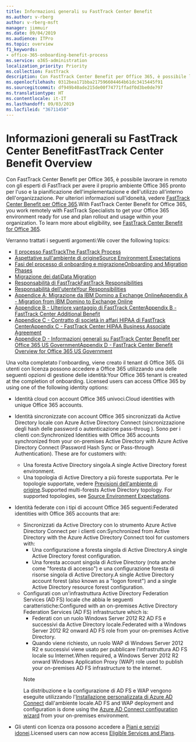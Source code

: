 ```yaml
---
title: Informazioni generali su FastTrack Center Benefit
ms.author: v-rberg
author: v-rberg-msft
manager: jimmuir
ms.date: 09/04/2019
ms.audience: ITPro
ms.topic: overview
f1_keywords:
- office-365-onboarding-benefit-process
ms.service: o365-administration
localization_priority: Priority
ms.collection: FastTrack
description: Con FastTrack Center Benefit per Office 365, è possibile lavorare in remoto con gli esperti di FastTrack per avere il proprio ambiente Office 365 pronto per l'uso e la pianificazione dell'implementazione e dell'utilizzo all'interno dell'organizzazione. Per ulteriori informazioni sull'idoneità, vedere FastTrack Center Benefit per Office 365.
ms.openlocfilehash: 0312bea171bba217596604464b61dc3415445f91
ms.sourcegitcommit: df949b40ade215de00f74771ffadf0d3be0de797
ms.translationtype: HT
ms.contentlocale: it-IT
ms.lasthandoff: 09/03/2019
ms.locfileid: "36711450"
---
```

# <a name="fasttrack-center-benefit-overview"></a><span data-ttu-id="6b4da-104">Informazioni generali su FastTrack Center Benefit</span><span class="sxs-lookup"><span data-stu-id="6b4da-104">FastTrack Center Benefit Overview</span></span>

<span data-ttu-id="6b4da-p102">Con FastTrack Center Benefit per Office 365, è possibile lavorare in remoto con gli esperti di FastTrack per avere il proprio ambiente Office 365 pronto per l'uso e la pianificazione dell'implementazione e dell'utilizzo all'interno dell'organizzazione. Per ulteriori informazioni sull'idoneità, vedere [FastTrack Center Benefit per Office 365](O365-fasttrack-benefit-for-office-365.md).</span><span class="sxs-lookup"><span data-stu-id="6b4da-p102">With FastTrack Center Benefit for Office 365, you work remotely with FastTrack Specialists to get your Office 365 environment ready for use and plan rollout and usage within your organization. To learn more about eligibility, see [FastTrack Center Benefit for Office 365](O365-fasttrack-benefit-for-office-365.md).</span></span>
  
<span data-ttu-id="6b4da-107">Verranno trattati i seguenti argomenti:</span><span class="sxs-lookup"><span data-stu-id="6b4da-107">We cover the following topics:</span></span>
- [<span data-ttu-id="6b4da-108">Il processo FastTrack</span><span class="sxs-lookup"><span data-stu-id="6b4da-108">The FastTrack Process</span></span>](O365-fasttrack-process.md) 
- [<span data-ttu-id="6b4da-109">Aspettative sull'ambiente di origine</span><span class="sxs-lookup"><span data-stu-id="6b4da-109">Source Environment Expectations</span></span>](O365-source-environment-expectations.md)
- [<span data-ttu-id="6b4da-110">Fasi del processo di onboarding e migrazione</span><span class="sxs-lookup"><span data-stu-id="6b4da-110">Onboarding and Migration Phases</span></span>](O365-onboarding-and-migration.md)
- [<span data-ttu-id="6b4da-111">Migrazione dei dati</span><span class="sxs-lookup"><span data-stu-id="6b4da-111">Data Migration</span></span>](O365-data-migration.md)
- [<span data-ttu-id="6b4da-112">Responsabilità di FastTrack</span><span class="sxs-lookup"><span data-stu-id="6b4da-112">FastTrack Responsibilities</span></span>](O365-fasttrack-responsibilities.md)
- [<span data-ttu-id="6b4da-113">Responsabilità dell'utente</span><span class="sxs-lookup"><span data-stu-id="6b4da-113">Your Responsibilities</span></span>](O365-your-responsibilities.md) 
- [<span data-ttu-id="6b4da-114">Appendice A: Migrazione da IBM Domino a Exchange Online</span><span class="sxs-lookup"><span data-stu-id="6b4da-114">Appendix A - Migration from IBM Domino to Exchange Online</span></span>](O365-from-ibm-domino-to-exchange-online.md)
- [<span data-ttu-id="6b4da-115">Appendice B - Ulteriore vantaggio di FastTrack Center</span><span class="sxs-lookup"><span data-stu-id="6b4da-115">Appendix B - FastTrack Center Additional Benefit</span></span>](O365-fasttrack-additional-benefits.md)
- [<span data-ttu-id="6b4da-116">Appendice C - Contratto di società in affari HIPAA di FastTrack Center</span><span class="sxs-lookup"><span data-stu-id="6b4da-116">Appendix C - FastTrack Center HIPAA Business Associate Agreement</span></span>](O365-hipaa-business-associate-agreement.md)
- [<span data-ttu-id="6b4da-117">Appendice D - Informazioni generali su FastTrack Center Benefit per Office 365 US Government</span><span class="sxs-lookup"><span data-stu-id="6b4da-117">Appendix D - FastTrack Center Benefit Overview for Office 365 US Government</span></span>](US-Gov-appendix-overview.md)
    
<span data-ttu-id="6b4da-p103">Una volta completato l'onboarding, viene creato il tenant di Office 365. Gli utenti con licenza possono accedere a Office 365 utilizzando una delle seguenti opzioni di gestione delle identità:</span><span class="sxs-lookup"><span data-stu-id="6b4da-p103">Your Office 365 tenant is created at the completion of onboarding. Licensed users can access Office 365 by using one of the following identity options:</span></span>
- <span data-ttu-id="6b4da-120">Identità cloud con account Office 365 univoci.</span><span class="sxs-lookup"><span data-stu-id="6b4da-120">Cloud identities with unique Office 365 accounts.</span></span>
- <span data-ttu-id="6b4da-p104">Identità sincronizzate con account Office 365 sincronizzati da Active Directory locale con Azure Active Directory Connect (sincronizzazione degli hash delle password o autenticazione pass-throug ). Sono per i clienti con:</span><span class="sxs-lookup"><span data-stu-id="6b4da-p104">Synchronized Identities with Office 365 accounts synchronized from your on-premises Active Directory with Azure Active Directory Connect (Password Hash Sync or Pass-through Authentication). These are for customers with:</span></span>
  - <span data-ttu-id="6b4da-123">Una foresta Active Directory singola.</span><span class="sxs-lookup"><span data-stu-id="6b4da-123">A single Active Directory forest environment.</span></span>
  - <span data-ttu-id="6b4da-p105">Una topologia di Active Directory a più foreste supportata. Per le topologie supportate, vedere [Previsioni dell'ambiente di origine](O365-source-environment-expectations.md).</span><span class="sxs-lookup"><span data-stu-id="6b4da-p105">Supported multi-forests Active Directory topology. For supported topologies, see [Source Environment Expectations](O365-source-environment-expectations.md).</span></span>
- <span data-ttu-id="6b4da-126">Identità federate con i tipi di account Office 365 seguenti:</span><span class="sxs-lookup"><span data-stu-id="6b4da-126">Federated identities with Office 365 accounts that are:</span></span>
  - <span data-ttu-id="6b4da-127">Sincronizzati da Active Directory con lo strumento Azure Active Directory Connect per i clienti con:</span><span class="sxs-lookup"><span data-stu-id="6b4da-127">Synchronized from Active Directory with the Azure Active Directory Connect tool for customers with:</span></span>
      - <span data-ttu-id="6b4da-128">Una configurazione a foresta singola di Active Directory.</span><span class="sxs-lookup"><span data-stu-id="6b4da-128">A single Active Directory forest configuration.</span></span>
      - <span data-ttu-id="6b4da-129">Una foresta account singola di Active Directory (nota anche come "foresta di accesso") e una configurazione foresta di risorse singola di Active Directory.</span><span class="sxs-lookup"><span data-stu-id="6b4da-129">A single Active Directory account forest (also known as a "logon forest") and a single Active Directory resource forest configuration.</span></span>
  - <span data-ttu-id="6b4da-130">Configurati con un'infrastruttura Active Directory Federation Services (AD FS) locale che abbia le seguenti caratteristiche:</span><span class="sxs-lookup"><span data-stu-id="6b4da-130">Configured with an on-premises Active Directory Federation Services (AD FS) infrastructure which is:</span></span>
      - <span data-ttu-id="6b4da-131">Federati con un ruolo Windows Server 2012 R2 AD FS e successivi da Active Directory locale.</span><span class="sxs-lookup"><span data-stu-id="6b4da-131">Federated with a Windows Server 2012 R2 onward AD FS role from your on-premises Active Directory.</span></span>
      - <span data-ttu-id="6b4da-132">Quando viene richiesto, un ruolo WAP di Windows Server 2012 R2 e successivi viene usato per pubblicare l'infrastruttura AD FS locale su Internet.</span><span class="sxs-lookup"><span data-stu-id="6b4da-132">When required, a Windows Server 2012 R2 onward Windows Application Proxy (WAP) role used to publish your on-premises AD FS infrastructure to the internet.</span></span>
    > [!NOTE]
    > <span data-ttu-id="6b4da-133">La distribuzione e la configurazione di AD FS e WAP vengono eseguite utilizzando l'[Installazione personalizzata di Azure AD Connect](https://go.microsoft.com/fwlink/?linkid=844794) dall'ambiente locale.</span><span class="sxs-lookup"><span data-stu-id="6b4da-133">AD FS and WAP deployment and configuration is done using the [Azure AD Connect configuration wizard](https://go.microsoft.com/fwlink/?linkid=844794) from your on-premises environment.</span></span> 
  
- <span data-ttu-id="6b4da-134">Gli utenti con licenza ora possono accedere a [Piani e servizi idonei](M365-eligible-services-and-plans.md).</span><span class="sxs-lookup"><span data-stu-id="6b4da-134">Licensed users can now access [Eligible Services and Plans](M365-eligible-services-and-plans.md).</span></span>
    

 
